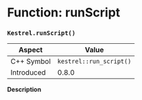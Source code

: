 
# Function: runScript
### `Kestrel.runScript()`

| Aspect | Value |
| --- | --- |
| C++ Symbol | `kestrel::run_script()` |
| Introduced | 0.8.0 |

**Description**


